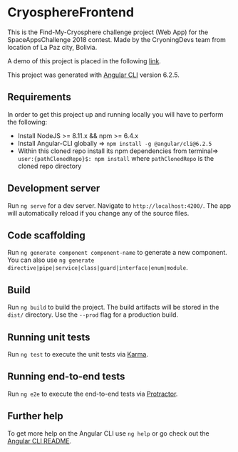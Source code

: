 # CryosphereFrontend

This is the Find-My-Cryosphere challenge project (Web App) for the SpaceAppsChallenge 2018 contest.
Made by the CryoningDevs team from location of La Paz city, Bolivia.

A demo of this project is placed in the following [link](https://joel-rojas.github.io/cryosphere-frontend).

This project was generated with [Angular CLI](https://github.com/angular/angular-cli) version 6.2.5.

## Requirements

In order to get this project up and running locally you will have to perform the following:
- Install NodeJS >= 8.11.x && npm >= 6.4.x
- Install Angular-CLI globally => `npm install -g @angular/cli@6.2.5`
- Within this cloned repo install its npm dependencies from terminal=> `user:{pathClonedRepo}$: npm install` where `pathClonedRepo` is the cloned repo directory 

## Development server

Run `ng serve` for a dev server. Navigate to `http://localhost:4200/`. The app will automatically reload if you change any of the source files.

## Code scaffolding

Run `ng generate component component-name` to generate a new component. You can also use `ng generate directive|pipe|service|class|guard|interface|enum|module`.

## Build

Run `ng build` to build the project. The build artifacts will be stored in the `dist/` directory. Use the `--prod` flag for a production build.

## Running unit tests

Run `ng test` to execute the unit tests via [Karma](https://karma-runner.github.io).

## Running end-to-end tests

Run `ng e2e` to execute the end-to-end tests via [Protractor](http://www.protractortest.org/).

## Further help

To get more help on the Angular CLI use `ng help` or go check out the [Angular CLI README](https://github.com/angular/angular-cli/blob/master/README.md).
